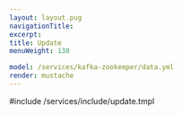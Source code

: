 ```yaml
---
layout: layout.pug
navigationTitle:
excerpt:
title: Update
menuWeight: 130

model: /services/kafka-zookeeper/data.yml
render: mustache
---
```


#include /services/include/update.tmpl
